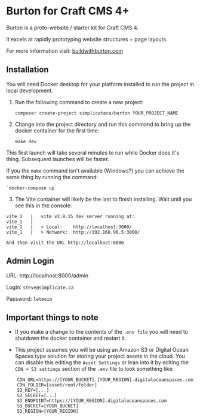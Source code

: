 # Burton for Craft CMS 4+

Burton is a proto-website / starter kit for Craft CMS 4.

It excels at rapidly prototyping website structures + page layouts.

For more information visit: [buildwithburton.com](https://buildwithburton.com)
 

## Installation

You will need Docker desktop for your platform installed to run the project in local development.

1. Run the following command to create a new project:

	`composer create-project simplicateca/burton YOUR_PROJECT_NAME`

2. Change into the project directory and run this command to bring up the docker container for the first time:

	`make dev`

This first launch will take several minutes to run while Docker does it's thing. Subsequent launches will be faster.

If you the `make` command isn't available (Windows?) you can achieve the same thing by running the command:

    `docker-compose up`


3. The Vite container will likely be the last to finish installing. Wait until you see this in the console:

```
vite_1   |   vite v2.9.15 dev server running at:
vite_1   | 
vite_1   |   > Local:    http://localhost:3000/
vite_1   |   > Network:  http://192.168.96.5:3000/

```

	And then visit the URL http://localhost:8000
  

## Admin Login

URL:  http://localhost:8000/admin

Login: `steve@simplicate.ca`

Password: `letmein`


## Important things to note

 - If you make a change to the contents of the `.env file` you will need to shutdown the docker container and restart it.

 - This project assumes you will be using an Amazon S3 or Digital Ocean Spaces type solution for storing your project assets in the cloud. You can disable this editing the `Asset Settings` or lean into it by editing the `CDN + S3 settings` section of the `.env` file to look something like:

```
    CDN_URL=https://[YOUR_BUCKET].[YOUR_REGION].digitaloceanspaces.com
    CDN_FOLDER=[asset/root/folder]
    S3_KEY=[...]
    S3_SECRET=[...]
    S3_ENDPOINT=https://[YOUR_REGION].digitaloceanspaces.com
    S3_BUCKET=[YOUR_BUCKET]
    S3_REGION=[YOUR_REGION]
```